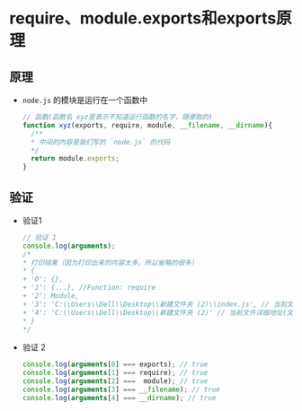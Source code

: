 # require、module.exports和exports原理

## 原理

+ `node.js` 的模块是运行在一个函数中

    ```js
    // 函数(函数名 xyz是表示不知道运行函数的名字，随便取的)
    function xyz(exports, require, module, __filename, __dirname){
      /**
      * 中间的内容是我们写的 `node.js` 的代码
      */
      return module.exports;
    }
    ```

## 验证

+ 验证1

    ```js
    // 验证 1
    console.log(arguments);
    /*
    * 打印结果（因为打印出来的内容太多，所以省略的很多）
    * {
  + '0': {},
  + '1': {...}, //Function: require
  + '2': Module,
  + '3': 'C:\\Users\\Dell\\Desktop\\新建文件夹 (2)\\index.js', // 当前文件详细地址  + 文件名  + 后缀
  + '4': 'C:\\Users\\Dell\\Desktop\\新建文件夹 (2)' // 当前文件详细地址(文件夹)
    * }
    */
    ```

+ 验证 2

    ```js
    console.log(arguments[0] === exports); // true
    console.log(arguments[1] === require); // true
    console.log(arguments[2] ===  module); // true
    console.log(arguments[3] === __filename); // true
    console.log(arguments[4] === __dirname); // true
    ```
